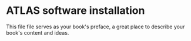 # ATLAS software installation

This file file serves as your book's preface, a great place to describe your book's content and ideas.

